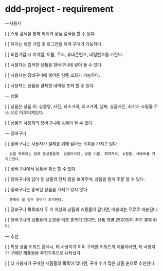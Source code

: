 # ddd-project - requirement 

—사용자

[  ]  쇼핑 검색을 통해 최저가 상품 검색을 할 수 있다.

[  ]  유저는 회원 가입 후 로그인을 해야 구매가 가능하다.

[  ]  회원가입 시 이메일, 이름, 주소, 휴대폰번호, 비밀번호를 가진다.

[  ]  사용자는 검색한 상품을 장바구니에 넣어 둘 수 있다.

[  ]  사용자는 장바구니에 넣어둔 상품 조회가 가능하다.

[  ] 사용자는 상품을 결제한 내역을 조회 할 수 있다.

— 상품

[  ] 상품은 상품 ID, 상품명, 사진, 최소가격, 최고가격, 날짜, 상품사진, 최저가 쇼핑몰 주소 으로 이루어져있다.

[  ] 상품은 사용자의 장바구니에 등록이 될 수 있다.

— 장바구니

[  ] 장바구니는 사용자가 결제를 위해 담아둔 목록을 가지고 있다.

    - 상품 목록에는 담아 둔상품들의  상품아이디, 상품 이름, 최저가격, 쇼핑몰, 배송비를 가지고있다.

[  ] 장바구니에서 상품을 취소 할 수 있다.

[  ] 장바구니에 담아 둔 상품의 전체 합을 보여주며,  상품을 함께 주문 할 수 있다.

[  ] 장바구니는 중복된 상품을 가지고 있지 않다.

    - 중복이 될 경우 갯수가 추가된다.

[  ] 장바구니 목록에서 두 개 이상의 상품의 쇼핑몰이 같다면, 배송비는 무료로 배송된다.

[  ] 장바구니의 상품들의 쇼핑몰 이름 중복이 없다면, 상품 개별 2500원이 추가 결제 된다.

— 추천

[  ] 특정 상품 키워드 검색시,  타 사용자가 이미 구매한 키워드의 제품이라면, 타 사용자가 구매한 제품들을 추천목록으로 나타낸다.

[  ]  타 사용자가 구매한 제품들의 목록이 많다면, 구매 수가 많은 상품 순으로 추천한다.